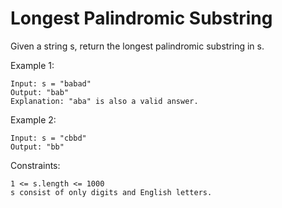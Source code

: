 # Longest Palindromic Substring

Given a string s, return the longest palindromic substring in s.

 

Example 1:

    Input: s = "babad"
    Output: "bab"
    Explanation: "aba" is also a valid answer.

Example 2:

    Input: s = "cbbd"
    Output: "bb"

 

Constraints:

    1 <= s.length <= 1000
    s consist of only digits and English letters.


